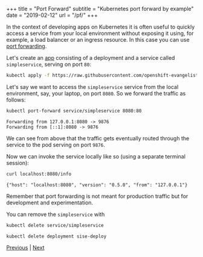 +++
title = "Port Forward"
subtitle = "Kubernetes port forward by example"
date = "2019-02-12"
url = "/pf/"
+++

In the context of developing apps on Kubernetes it is often useful to quickly access a service from your local environment without exposing it using, for example, a load balancer or an ingress resource. In this case you can use [port forwarding](https://kubernetes.io/docs/tasks/access-application-cluster/port-forward-access-application-cluster/).

Let's create an [app](https://github.com/openshift-evangelists/kbe/blob/main/specs/pf/app.yaml) consisting of a deployment and a service called `simpleservice`, serving on port `80`:

```bash
kubectl apply -f https://raw.githubusercontent.com/openshift-evangelists/kbe/main/specs/pf/app.yaml
```

Let's say we want to access the `simpleservice` service from the local environment, say, your laptop, on port `8080`. So we forward the traffic as follows:

```bash
kubectl port-forward service/simpleservice 8080:80
```
```cat
Forwarding from 127.0.0.1:8080 -> 9876
Forwarding from [::1]:8080 -> 9876
```

We can see from above that the traffic gets eventually routed through the service to the pod serving on port `9876`.

Now we can invoke the service locally like so (using a separate terminal session):

```bash
curl localhost:8080/info
```
```cat
{"host": "localhost:8080", "version": "0.5.0", "from": "127.0.0.1"}
```

Remember that port forwarding is not meant for production traffic but for development and experimentation. 

You can remove the `simpleservice` with 

```bash
kubectl delete service/simpleservice 
```
```bash
kubectl delete deployment sise-deploy
```

[Previous](../sd) | [Next](../healthz)
